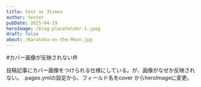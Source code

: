 ```yaml
---
title: test as 3times
author: tester
pubDate: 2025-04-19
heroImage: /blog-placeholder-1.jpeg
draft: false
about: /Karateka-on-the-Moon.jpg
---
```

#カバー画像が反映されない件

投稿記事にカバー画像をつけられる仕様にしている。が、画像がなぜか反映されない。
.pages.ymlの設定から、フィールド名をcover からheroImageに変更。